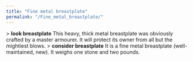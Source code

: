 ```yaml
---
title: "Fine metal breastplate"
permalink: "/Fine_metal_breastplate/"
---
```


\> **look breastplate**
This heavy, thick metal breastplate was obviously crafted by a master
armourer.
It will protect its owner from all but the mightiest blows.
\> **consider breastplate**
It is a fine metal breastplate (well-maintained, new).
It weighs one stone and two pounds.